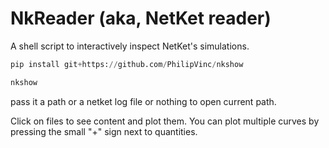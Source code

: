# NkReader (aka, NetKet reader)

A shell script to interactively inspect NetKet's simulations.

```python
pip install git+https://github.com/PhilipVinc/nkshow

nkshow 
```

pass it a path or a netket log file or nothing to open current path.

Click on files to see content and plot them. 
You can plot multiple curves by pressing the small "+" sign next to quantities.